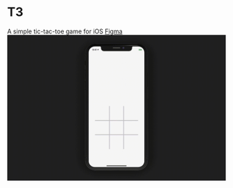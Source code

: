# T3
A simple tic-tac-toe game for iOS
[Figma](https://www.figma.com/file/0jlrKEiaoLU1eGTS04cpR5EA/T3?node-id=0%3A1)
![](https://raw.githubusercontent.com/Jianan-Li/T3/master/t3.gif)

